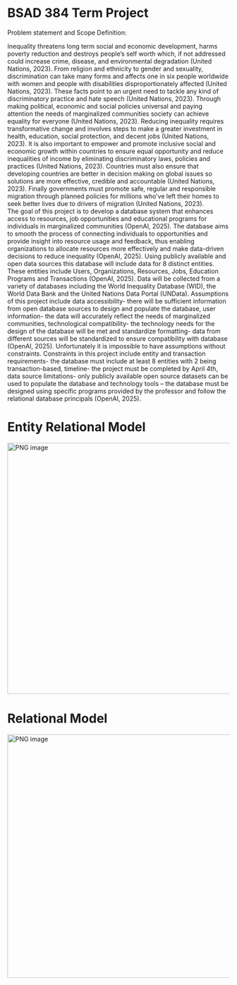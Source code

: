 # BSAD 384 Term Project
Problem statement and Scope Definition:

Inequality threatens long term social and economic development, harms poverty reduction and destroys people’s self worth which, if not addressed could increase crime, disease, and environmental degradation (United Nations, 2023). From religion and ethnicity to gender and sexuality, discrimination can take many forms and affects one in six people worldwide with women and people with disabilities disproportionately affected (United Nations, 2023). These facts point to an urgent need to tackle any kind of discriminatory practice and hate speech (United Nations, 2023). Through making political, economic and social policies universal and paying attention the needs of marginalized communities society can achieve equality for everyone (United Nations, 2023). Reducing inequality requires transformative change and involves steps to make a greater investment in health, education, social protection, and decent jobs (United Nations, 2023). It is also important to empower and promote inclusive social and economic growth within countries to ensure equal opportunity and reduce inequalities of income by eliminating discriminatory laws, policies and practices (United Nations, 2023). Countries must also ensure that developing countries are better in decision making on global issues so solutions are more effective, credible and accountable (United Nations, 2023). Finally governments must promote safe, regular and responsible migration through planned policies for millions who’ve left their homes to seek better lives due to drivers of migration (United Nations, 2023).  
The goal of this project is to develop a database system that enhances access to resources, job opportunities and educational programs for individuals in marginalized communities (OpenAI, 2025). The database aims to smooth the process of connecting individuals to opportunities and provide insight into resource usage and feedback, thus enabling organizations to allocate resources more effectively and make data-driven decisions to reduce inequality (OpenAI, 2025). Using publicly available and open data sources this database will include data for 8 distinct entities. These entities include Users, Organizations, Resources, Jobs, Education Programs and Transactions (OpenAI, 2025). Data will be collected from a variety of databases including the World Inequality Database (WID), the World Data Bank and the United Nations Data Portal (UNData). Assumptions of this project include data accessibility- there will be sufficient information from open database sources  to design and populate the database, user information- the data will accurately reflect the needs of marginalized communities, technological compatibility- the technology needs for the design of the database will be met and standardize formatting- data from different sources will be standardized to ensure compatibility with database (OpenAI, 2025). Unfortunately it is impossible to have assumptions without constraints. Constraints in this project include entity and transaction requirements- the database must include at least 8 entities with 2 being transaction-based, timeline- the project must be completed by April 4th, data source limitations- only publicly available open source datasets can be used to populate the database and technology tools – the database must be designed using specific programs provided by the professor and follow the relational database principals (OpenAI, 2025).

# Entity Relational Model

<img width="569" alt="PNG image" src="https://github.com/user-attachments/assets/52f5491b-e042-45fb-8e3e-a321a68f0991" />

# Relational Model

<img width="552" alt="PNG image" src="https://github.com/user-attachments/assets/50b64494-5732-43e1-8e09-eebcd98154d8" />
